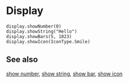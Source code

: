 # Display

```cards
display.showNumber(0)
display.showString("Hello")
display.showBars(5, 1023)
display.showIcon(IconType.Smile)
```

## See also

[show number](/reference/display/show-number), [show string](/reference/display/show-string), [show bar](/reference/display/show-bars), [show icon](/reference/display/show-icon)